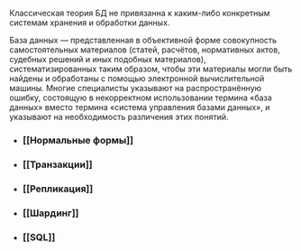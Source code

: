 Классическая теория БД не привязанна к каким-либо конкретным системам хранения и обработки данных.

База данных — представленная в объективной форме совокупность самостоятельных материалов (статей, расчётов, нормативных актов, судебных решений и иных подобных материалов), систематизированных таким образом, чтобы эти материалы могли быть найдены и обработаны с помощью электронной вычислительной машины. Многие специалисты указывают на распространённую ошибку, состоящую в некорректном использовании термина «база данных» вместо термина «система управления базами данных», и указывают на необходимость различения этих понятий.

- ### [[Нормальные формы]]
- ### [[­Транзакции]]
- ### [[Репли­ка­ция]]
- ### [[­Шардинг]]
- ### [[­SQL]]